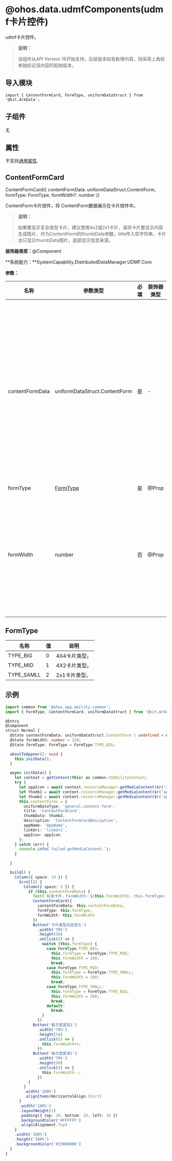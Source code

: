 # @ohos.data.udmfComponents(udmf卡片控件)


udmf卡片控件。


> **说明：**
>
> 该组件从API Version 16开始支持。后续版本如有新增内容，则采用上角标单独标记该内容的起始版本。


## 导入模块

```
import { ContentFormCard, FormType, uniformDataStruct } from '@kit.ArkData';
```

## 子组件

无

## 属性

不支持[通用属性](../apis-arkui/arkui-ts/ts-universal-attributes-size.md).

## ContentFormCard

ContentFormCard({ contentFormData: uniformDataStruct.ContentForm, formType: FormType, formWidth?: number })

ContentForm卡片控件，将 ContentForm数据展示在卡片控件中。
> **说明：**
>
> 如果要显示复杂类型卡片，建议使用4x2或2x1卡片，请将卡片要显示内容生成图片，作为ContentForm的thumbData参数，title传入空字符串，卡片会只显示thumbData图片，底部显示信息来源。

**装饰器类型：**@Component

**系统能力：**SystemCapability.DistributedDataManager.UDMF.Core

**参数：**

| 名称 | 参数类型 | 必填 | 装饰器类型 | 说明 |
| -------- | -------- | -------- | -------- | -------- |
| contentFormData | uniformDataStruct.ContentForm | 是 | - | contentForm数据<br />4x4卡片：样式固定，有缺省参数时显示占位图<br />4x2卡片：thumbData缺省时显示纯文本卡片，title为空字符串时显示图片卡片，其他信息缺省时显示占位图<br />2x1卡片：显示纯文本卡片，title为空字符串时显示图片卡片，其他信息缺省时显示占位图|
| formType | [FormType](#FormType) | 是 | \@Prop | 卡片类型 |
| formWidth | number | 否 | \@Prop | 卡片宽度<br />不传时使用默认卡片宽度：<br />4x4卡片：200；<br />4x2卡片：200；<br />2x1卡片：100<br />最大宽度为默认宽度的1.2倍<br />最小宽度为默认宽度的0.8倍<br /> |

## FormType

| 名称       | 值   | 说明          |
| ---------- | ---- | ------------- |
| TYPE_BIG   | 0    | 4X4卡片类型。 |
| TYPE_MID   | 1    | 4X2卡片类型。 |
| TYPE_SAMLL | 2    | 2x1卡片类型。 |


## 示例

```ts
import common from '@ohos.app.ability.common';
import { FormType, ContentFormCard, uniformDataStruct } from '@kit.ArkData';

@Entry
@Component
struct Normal {
  @State contentFormData: uniformDataStruct.ContentForm | undefined = undefined ;
  @State formWidth: number = 220;
  @State formType: FormType = FormType.TYPE_BIG;

  aboutToAppear(): void {
    this.initData();
  }

  async initData() {
    let context = getContext(this) as common.UIAbilityContext;
    try {
      let appIcon = await context.resourceManager.getMediaContent($r('app.media.startIcon').id);
      let thumb1 = await context.resourceManager.getMediaContent($r('app.media.thumb1').id);
      let thumb2 = await context.resourceManager.getMediaContent($r('app.media.thumb2').id);
      this.contentForms = {
        uniformDataType: 'general.content-form',
        title: 'ContentFormCard',
        thumbData: thumb2,
        description: 'ContentFormCardDesciption',
        appName: 'AppName',
        linkUri: 'linkUri',
        appIcon: appIcon
      };
    } catch (err) {
      console.info(`failed getMediaContent.`);
    }

  }

  build() {
    Column({ space: 10 }) {
      Scroll() {
        Column({ space: 5 }) {
          if (this.contentFormData) {
            Text(`标准卡片，formWidth：${this.formWidth}, this.formType: ${this.formType}`)
            ContentFormCard({
              contentFormData: this.contentFormData,
              formType: this.formType,
              formWidth: this.formWidth
            })
            Button('卡片类型动态变化')
              .width('70%')
              .height(50)
              .onClick(() => {
                switch (this.formType) {
                  case FormType.TYPE_BIG:
                    this.formType = FormType.TYPE_MID;
                    this.formWidth = 200;
                    break;
                  case FormType.TYPE_MID:
                    this.formType = FormType.TYPE_SMALL;
                    this.formWidth = 100;
                    break;
                  case FormType.TYPE_SMALL:
                    this.formType = FormType.TYPE_BIG;
                    this.formWidth = 200;
                    break;
                  default:
                    break;
                }
              })
            Button('每次宽度加1')
              .width('70%')
              .height(50)
              .onClick(() => {
                this.formWidth++;
              })
            Button('每次宽度减1')
              .width('70%')
              .height(50)
              .onClick(() => {
                this.formWidth--;
              })
          }
        }
        .width('100%')
        .alignItems(HorizontalAlign.Start)
      }
      .width('100%')
      .layoutWeight(1)
      .padding({ top: 20, bottom: 20, left: 10 })
      .backgroundColor('#FFFFFF')
      .align(Alignment.Top)
    }
    .width('100%')
    .height('100%')
    .backgroundColor('#15000000')
  }
}
```

